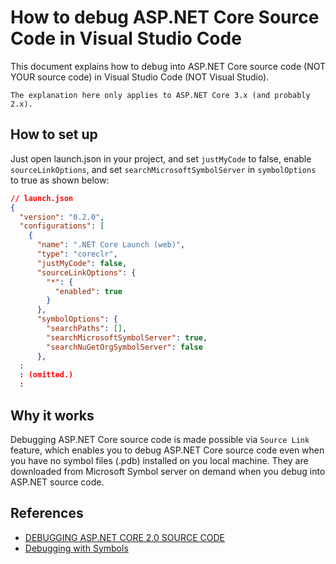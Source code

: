 # How to debug ASP.NET Core Source Code in Visual Studio Code

This document explains how to debug into ASP.NET Core source code (NOT YOUR
source code) in Visual Studio Code (NOT Visual Studio).

`The explanation here only applies to ASP.NET Core 3.x (and
probably 2.x).`

## How to set up

Just open launch.json in your project, and set `justMyCode` to false, enable
`sourceLinkOptions`, and set `searchMicrosoftSymbolServer` in `symbolOptions`
to true as shown below:

```:launch.json
// launch.json
{
  "version": "0.2.0",
  "configurations": [
    {
      "name": ".NET Core Launch (web)",
      "type": "coreclr",
      "justMyCode": false,
      "sourceLinkOptions": {
        "*": {
          "enabled": true
        }
      },
      "symbolOptions": {
        "searchPaths": [],
        "searchMicrosoftSymbolServer": true,
        "searchNuGetOrgSymbolServer": false
      },
  :
  : (omitted.)
  :
```

## Why it works

Debugging ASP.NET Core source code is made possible via `Source Link` feature,
which enables you to debug ASP.NET Core source code even when you have no
symbol files (.pdb) installed on you local machine. They are downloaded from
Microsoft Symbol server on demand when you debug into ASP.NET source code.

## References

* [DEBUGGING ASP.NET CORE 2.0 SOURCE CODE](https://www.stevejgordon.co.uk/debugging-asp-net-core-2-source)
* [Debugging with Symbols](https://docs.microsoft.com/ja-jp/windows/win32/dxtecharts/debugging-with-symbols?redirectedfrom=MSDN)
